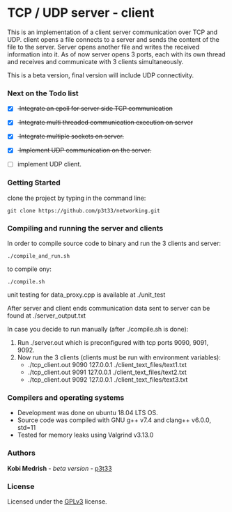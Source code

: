 # TCP / UDP server - client
This is an implementation of a client server communication over TCP and UDP.
client opens a file connects to a server and sends the content of the file to
the server. Server opens another file and writes the received information into
it. As of now server opens 3 ports, each with its own
thread and receives and  communicate with 3 clients simultaneously.

This is a beta version, final version will include UDP connectivity.

### Next on the Todo list
- [x] <del> Integrate an epoll for server side TCP communication </del>
- [x] <del> Integrate multi threaded communication execution on server</del>
- [X] <del> Integrate multiple sockets on server.</del> 
- [X] <del> Implement UDP communication on the server.</del>
- [ ] implement UDP client.
 


### Getting Started
clone the project by typing in the command line:
```
git clone https://github.com/p3t33/networking.git
```

### Compiling and running the server and clients
In order to compile source code to binary and run the 3 clients and server: 
```
./compile_and_run.sh
```
to compile ony:
```
./compile.sh
```
unit testing for data_proxy.cpp is available at ./unit_test

After server and client ends communication data sent to server can be found
at ./server_output.txt

In case you decide to run manually (after ./compile.sh is done):
1. Run ./server.out which is preconfigured with tcp ports 9090, 9091, 9092.
2. Now run the 3 clients (clients must be run with environment variables):
    * ./tcp_client.out 9090 127.0.0.1 ./client_text_files/text1.txt
    * ./tcp_client.out 9091 127.0.0.1 ./client_text_files/text2.txt   
    * ./tcp_client.out 9092 127.0.0.1 ./client_text_files/text3.txt
     
### Compilers and operating systems
* Development was done on ubuntu 18.04 LTS OS.
* Source code was compiled with GNU g++ v7.4 and clang++ v6.0.0, std=11
* Tested for memory leaks using Valgrind v3.13.0

### Authors

**Kobi Medrish** - *beta version* - [p3t33](https://github.com/p3t33)

### License

Licensed under the [GPLv3](http://www.gnu.org/licenses/gpl-3.0.html) license.